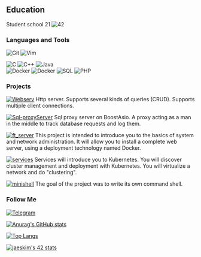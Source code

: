 ## Education 
Student school 21 ![42](https://badgen.net/badge/Born2Code/fgrisell/blue?cache=86400&icon=https://meta.intra.42.fr/assets/42_logo-7dfc9110a5319a308863b96bda33cea995046d1731cebb735e41b16255106c12.svg)

### Languages and Tools

![Git](https://img.shields.io/badge/--0C1117??style=flat-square&logo=Git)
![Vim](https://img.shields.io/badge/--0C1117??style=flat-square&logo=Vim)

![C](https://img.shields.io/badge/-0C1117??style=flat-square&logo=c)
![C++](https://img.shields.io/badge/--0C1117??style=flat-square&logo=c%2B%2B)
![Java](https://img.shields.io/badge/--0C1117??style=flat-square&logo=java)
<br />
![Docker](https://img.shields.io/badge/-Docker-0C1117??style=flat-square&logo=docker)
![Docker](https://img.shields.io/badge/-K8S-0C1117??style=flat-square&logo=kubernetes)
![SQL](https://img.shields.io/badge/--0C1117??style=flat-square&logo=mysql)
![PHP](https://img.shields.io/badge/-phpMyAdmin-0C1117??style=flat-square&logo=php)



### Projects

[![Webserv](https://img.shields.io/badge/-Http-0C1117??style=flat-square&logo=http)](https://github.com/krl4k/webserv)
Http server. Supports several kinds of queries (CRUD). Supports multiple client connections.

[![Sql-proxyServer](https://img.shields.io/badge/-Proxy-0C1117??style=flat-square&logo=mysql)](https://github.com/krl4k/SQL_ProxyServer)
Sql proxy server on BoostAsio. A proxy acting as a man in the middle to track database requests and log them.

[![ft_server](https://img.shields.io/badge/-Server-0C1117??style=flat-square&logo=Docker)](https://github.com/krl4k/ft_server)
This project is intended to introduce you to the basics of system and network administration. 
It will allow you to install a complete web server, using a deployment technology named Docker.

[![services](https://img.shields.io/badge/-Services-0C1117??style=flat-square&logo=kubernetes)](https://github.com/krl4k/services)
Services will introduce you to Kubernetes. You will discover cluster management and deployment with Kubernetes. 
You will virtualize a network and do "clustering".

[![minishell](https://img.shields.io/badge/-Minishell-0C1117??style=flat-square&logo=Linux)](https://github.com/krl4k/minishell)
The goal of the project was to write its own command shell. 


### Follow Me

[![Telegram](https://img.shields.io/badge/-Telegram-0C1117??style=flat-square&logo=Telegram)](https://t.me/krl4k)

[![Anurag's GitHub stats](https://github-readme-stats.vercel.app/api?username=krl4k&show_icons=true&theme=dracula)](https://github.com/anuraghazra/github-readme-stats)

[![Top Langs](https://github-readme-stats.vercel.app/api/top-langs/?username=krl4k&layout=compact&theme=dracula)](https://github.com/anuraghazra/github-readme-stats)

[![jaeskim's 42 stats](https://badge42.herokuapp.com/api/stats/fgrisell?privacyEmail=true)](https://github.com/JaeSeoKim/badge42)

